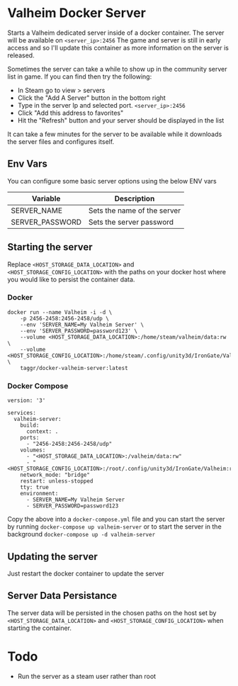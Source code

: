 # Valheim Docker Server

Starts a Valheim dedicated server inside of a docker container. The server will be available on `<server_ip>:2456`
The game and server is still in early access and so I'll update this container as more information on the server is released.

Sometimes the server can take a while to show up in the community server list in game. If you can find then try the following:

* In Steam go to view > servers
* Click the "Add A Server" button in the bottom right
* Type in the server Ip and selected port. `<server_ip>:2456`
* Click "Add this address to favorites"
* Hit the "Refresh" button and your server should be displayed in the list

It can take a few minutes for the server to be available while it downloads the server files and configures itself.

## Env Vars

You can configure some basic server options using the below ENV vars

| Variable        | Description                 |
|-----------------|-----------------------------|
| SERVER_NAME     | Sets the name of the server |
| SERVER_PASSWORD | Sets the server password    |

## Starting the server

Replace `<HOST_STORAGE_DATA_LOCATION>` and `<HOST_STORAGE_CONFIG_LOCATION>` with the paths on your docker host where you would like to persist the container data.

### Docker

```
docker run --name Valheim -i -d \
	-p 2456-2458:2456-2458/udp \
	--env 'SERVER_NAME=My Valheim Server' \
	--env 'SERVER_PASSWORD=password123' \
	--volume <HOST_STORAGE_DATA_LOCATION>:/home/steam/valheim/data:rw \
	--volume <HOST_STORAGE_CONFIG_LOCATION>:/home/steam/.config/unity3d/IronGate/Valheim:rw \
	taggr/docker-valheim-server:latest
```

### Docker Compose

```
version: '3'

services:
  valheim-server:
    build:
      context: .
    ports:
      - "2456-2458:2456-2458/udp"
    volumes:
      - "<HOST_STORAGE_DATA_LOCATION>:/valheim/data:rw"
      - "<HOST_STORAGE_CONFIG_LOCATION>:/root/.config/unity3d/IronGate/Valheim:rw"
    network_mode: "bridge"
    restart: unless-stopped
    tty: true
    environment:
      - SERVER_NAME=My Valheim Server
      - SERVER_PASSWORD=password123
```

Copy the above into a `docker-compose.yml` file and you can start the server by running `docker-compose up valheim-server` or to start the server in the background `docker-compose up -d valheim-server`

## Updating the server

Just restart the docker container to update the server

## Server Data Persistance

The server data will be persisted in the chosen paths on the host set by `<HOST_STORAGE_DATA_LOCATION>` and `<HOST_STORAGE_CONFIG_LOCATION>` when starting the container.


# Todo

* Run the server as a steam user rather than root
